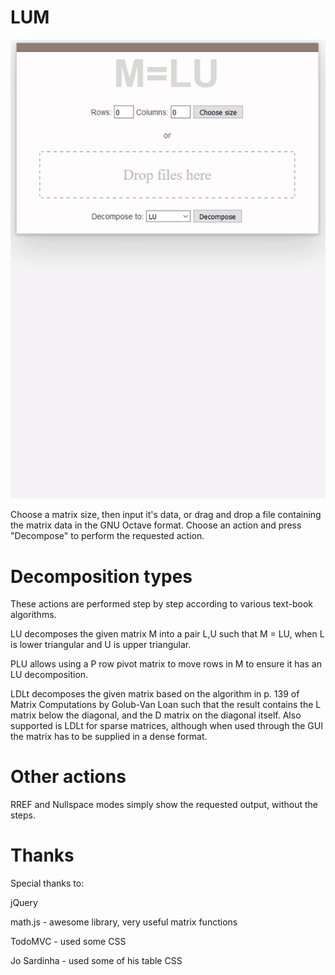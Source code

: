 # LUM

![Demonstration video](/demo.gif?raw=true "Demonstration video")

Choose a matrix size, then input it's data, or drag and drop a file containing the matrix data in the GNU Octave format.
Choose an action and press "Decompose" to perform the requested action.

# Decomposition types
These actions are performed step by step according to various text-book algorithms.

LU decomposes the given matrix M into a pair L,U such that M = LU, when L is lower triangular and U
is upper triangular.

PLU allows using a P row pivot matrix to move rows in M to ensure it has an LU decomposition.

LDLt decomposes the given matrix based on the algorithm in p. 139 of Matrix Computations by
Golub-Van Loan such that the result contains the L matrix below the diagonal, and the D matrix
on the diagonal itself.
Also supported is LDLt for sparse matrices, although when used through the GUI the matrix has
to be supplied in a dense format.

# Other actions
RREF and Nullspace modes simply show the requested output, without the steps.

# Thanks
Special thanks to:

jQuery

math.js - awesome library, very useful matrix functions

TodoMVC - used some CSS

Jo Sardinha - used some of his table CSS